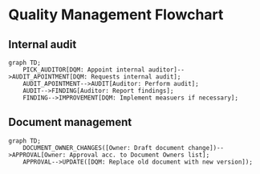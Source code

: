# Quality Management Flowchart

## Internal audit

```mermaid
graph TD;
	PICK_AUDITOR[DQM: Appoint internal auditor]-->AUDIT_APOINTMENT[DQM: Requests internal audit];
	AUDIT_APOINTMENT-->AUDIT[Auditor: Perform audit];
	AUDIT-->FINDING[Auditor: Report findings];
	FINDING-->IMPROVEMENT[DQM: Implement measuers if necessary];
```

## Document management

```mermaid
graph TD;
	DOCUMENT_OWNER_CHANGES([Owner: Draft document change])-->APPROVAL[Owner: Approval acc. to Document Owners list];
	APPROVAL-->UPDATE([DQM: Replace old document with new version]);
```

